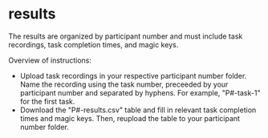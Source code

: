 # results

The results are organized by participant number and must include task recordings, task completion times, and magic keys.

Overview of instructions:
- Upload task recordings in your respective participant number folder. Name the recording using the task number, preceeded by your participant number and separated by hyphens. For example, "P#-task-1" for the first task.
- Download the "P#-results.csv" table and fill in relevant task completion times and magic keys. Then, reupload the table to your participant number folder.
